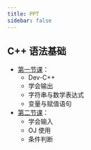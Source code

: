 ```yaml
---
title: PPT
sidebar: false
---
```


## C++ 语法基础

- [第一节课](./lesson1/)：
    - Dev-C++
    - 学会输出
    - 字符串与数学表达式
    - 变量与赋值语句
- [第二节课](./lesson2/)：
    - 学会输入
    - OJ 使用
    - 条件判断